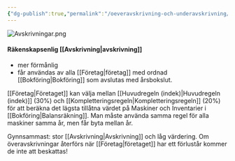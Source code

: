 ```yaml
---
{"dg-publish":true,"permalink":"/oeveravskrivning-och-underavskrivning/","tags":["industriellekonomi"]}
---
```


![Avskrivningar.png](/img/user/images/Avskrivningar.png)

#### Räkenskapsenlig [[Avskrivning\|avskrivning]]
- mer förmånlig
- får användas av alla [[Företag\|företag]] med ordnad [[Bokföring\|Bokföring]] som avslutas med årsbokslut.

[[Företag\|Företaget]] kan välja mellan [[Huvudregeln (indek)\|Huvudregeln (indek)]] (30%)  och [[Kompletteringsregeln\|Kompletteringsregeln]] (20%) för att beräkna det lägsta tillåtna värdet på Maskiner och Inventarier i [[Bokföring\|Balansräkning]]. Man måste använda samma regel för alla maskiner samma år, men får byta mellan år.

Gynnsammast: stor [[Avskrivning\|Avskrivning]] och låg värdering.
Om överavskrivningar återförs när [[Företag\|företaget]] har ett förlustår kommer de inte att beskattas!

